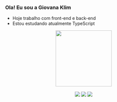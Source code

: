 ### Ola! Eu sou a Giovana Klim


- Hoje trabalho com front-end e back-end
- Estou estudando atualmente TypeScript

<div align="center">
  <a href="https://github.com/giovanaklim">
  <img height="180em" src="https://github-readme-stats.vercel.app/api?username=giovanaklim&show_icons=true&theme=tokyonight&include_all_commits=true&count_private=true"/>
</div>
<br>
  <div style="display: inline_block" align="center">
  <a href = "https://www.instagram.com/giovanaklim/"><img src="https://img.shields.io/badge/Instagram-E4405F?style=for-the-badge&logo=instagram&logoColor=white" target="_blank"></a>  
     <a href="https://www.linkedin.com/in/giovana-faria-3b5976242/" target="_blank"><img src="https://img.shields.io/badge/-LinkedIn-%230077B5?style=for-the-badge&logo=linkedin&logoColor=white" target="_blank"></a> 
    <a href = "mailto:giovanafariajb@gmail.com"><img src="https://img.shields.io/badge/-Gmail-%23333?style=for-the-badge&logo=gmail&logoColor=white" target="_blank"></a>
  </div>
